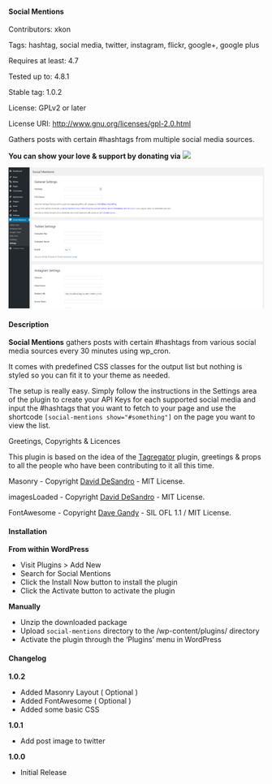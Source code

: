 #### Social Mentions
Contributors: xkon

Tags: hashtag, social media, twitter, instagram, flickr, google+, google plus

Requires at least: 4.7

Tested up to: 4.8.1

Stable tag: 1.0.2

License: GPLv2 or later

License URI: http://www.gnu.org/licenses/gpl-2.0.html

Gathers posts with certain #hashtags from multiple social media sources.

**You can show your love & support by donating via**  <a href="https://www.paypal.me/xkon" target="_blank"><img src="https://www.paypalobjects.com/webstatic/paypalme/images/pp_logo_small.png" height="20px"/></a>

![socment_img](https://raw.githubusercontent.com/mrxkon/social-mentions/master/social_mentions.png)

#### Description

**Social Mentions** gathers posts with certain #hashtags from various social media sources every 30 minutes using wp_cron.

It comes with predefined CSS classes for the output list but nothing is styled so you can fit it to your theme as needed.

The setup is really easy. Simply follow the instructions in the Settings area of the plugin to create your API Keys for each supported social media and input the #hashtags that you want to fetch to your page and use the shortcode `[social-mentions show="#something"]` on the page you want to view the list.

Greetings, Copyrights & Licences

This plugin is based on the idea of the [Tagregator](https://wordpress.org/plugins/tagregator) plugin, greetings & props to all the people who have been contributing to it all this time.

Masonry - Copyright [David DeSandro](https://masonry.desandro.com/) -  MIT License.

imagesLoaded - Copyright [David DeSandro](https://imagesloaded.desandro.com/) -  MIT License.

FontAwesome - Copyright [Dave Gandy](http://fontawesome.io) -  SIL OFL 1.1 / MIT License.

#### Installation

**From within WordPress**

* Visit Plugins > Add New
* Search for Social Mentions
* Click the Install Now button to install the plugin
* Click the Activate button to activate the plugin

**Manually**

* Unzip the downloaded package
* Upload `social-mentions` directory to the /wp-content/plugins/ directory
* Activate the plugin through the ‘Plugins’ menu in WordPress

#### Changelog

**1.0.2**

* Added Masonry Layout ( Optional )
* Added FontAwesome ( Optional )
* Added some basic CSS

**1.0.1**

* Add post image to twitter

**1.0.0**

* Initial Release